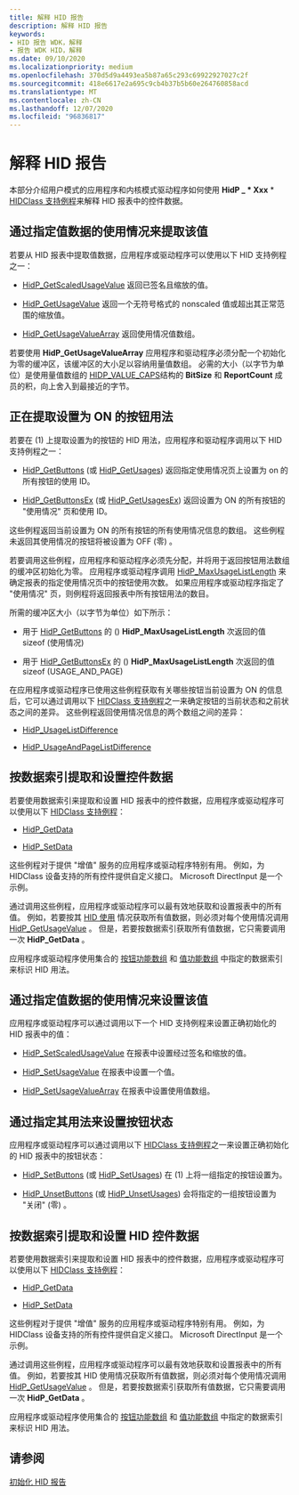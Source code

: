 ```yaml
---
title: 解释 HID 报告
description: 解释 HID 报告
keywords:
- HID 报告 WDK，解释
- 报告 WDK HID，解释
ms.date: 09/10/2020
ms.localizationpriority: medium
ms.openlocfilehash: 370d5d9a4493ea5b87a65c293c69922927027c2f
ms.sourcegitcommit: 418e6617e2a695c9cb4b37b5b60e264760858acd
ms.translationtype: MT
ms.contentlocale: zh-CN
ms.lasthandoff: 12/07/2020
ms.locfileid: "96836817"
---
```

# <a name="interpreting-hid-reports"></a>解释 HID 报告

本部分介绍用户模式的应用程序和内核模式驱动程序如何使用 **HidP \_ * Xxx** *  [HIDClass 支持例程](/windows-hardware/drivers/ddi/index)来解释 HID 报表中的控件数据。

## <a name="extracting-value-data-by-specifying-its-usage"></a>通过指定值数据的使用情况来提取该值

若要从 HID 报表中提取值数据，应用程序或驱动程序可以使用以下 HID 支持例程之一：

- [HidP_GetScaledUsageValue](/windows-hardware/drivers/ddi/hidpi/nf-hidpi-hidp_getscaledusagevalue) 返回已签名且缩放的值。

- [HidP_GetUsageValue](/windows-hardware/drivers/ddi/hidpi/nf-hidpi-hidp_getusagevalue) 返回一个无符号格式的 nonscaled 值或超出其正常范围的缩放值。

- [HidP_GetUsageValueArray](/windows-hardware/drivers/ddi/hidpi/nf-hidpi-hidp_getusagevaluearray) 返回使用情况值数组。

若要使用 **HidP_GetUsageValueArray** 应用程序和驱动程序必须分配一个初始化为零的缓冲区，该缓冲区的大小足以容纳用量值数组。 必需的大小（以字节为单位）是使用量值数组的 [HIDP_VALUE_CAPS](/windows-hardware/drivers/ddi/hidpi/ns-hidpi-_hidp_value_caps)结构的 **BitSize** 和 **ReportCount** 成员的积，向上舍入到最接近的字节。

## <a name="extracting-button-usages-that-are-set-to-on"></a>正在提取设置为 ON 的按钮用法

若要在 (1) 上提取设置为的按钮的 HID 用法，应用程序和驱动程序调用以下 HID 支持例程之一：

- [HidP_GetButtons](./hdpi-h-macros.md) (或 [HidP_GetUsages](/windows-hardware/drivers/ddi/hidpi/nf-hidpi-hidp_getusages)) 返回指定使用情况页上设置为 on 的所有按钮的使用 ID。

- [HidP_GetButtonsEx](./hdpi-h-macros.md#hidp_getbuttonsex) (或 [HidP_GetUsagesEx](/windows-hardware/drivers/ddi/hidpi/nf-hidpi-hidp_getusagesex)) 返回设置为 ON 的所有按钮的 "使用情况" 页和使用 ID。

这些例程返回当前设置为 ON 的所有按钮的所有使用情况信息的数组。 这些例程未返回其使用情况的按钮将被设置为 OFF (零) 。

若要调用这些例程，应用程序和驱动程序必须先分配，并将用于返回按钮用法数组的缓冲区初始化为零。 应用程序或驱动程序调用 [HidP_MaxUsageListLength](/windows-hardware/drivers/ddi/hidpi/nf-hidpi-hidp_maxusagelistlength) 来确定报表的指定使用情况页中的按钮使用次数。 如果应用程序或驱动程序指定了 "使用情况" 页，则例程将返回报表中所有按钮用法的数目。

所需的缓冲区大小（以字节为单位）如下所示：

- 用于 [HidP_GetButtons](./hdpi-h-macros.md) 的 () **HidP_MaxUsageListLength** 次返回的值 sizeof (使用情况) 

- 用于 [HidP_GetButtonsEx](./hdpi-h-macros.md#hidp_getbuttonsex) 的 () **HidP_MaxUsageListLength** 次返回的值 sizeof (USAGE_AND_PAGE) 

在应用程序或驱动程序已使用这些例程获取有关哪些按钮当前设置为 ON 的信息后，它可以通过调用以下 [HIDClass 支持例程](/windows-hardware/drivers/ddi/_hid/#hidclass-support-routines)之一来确定按钮的当前状态和之前状态之间的差异。 这些例程返回使用情况信息的两个数组之间的差异：

- [HidP_UsageListDifference](/windows-hardware/drivers/ddi/hidpi/nf-hidpi-hidp_usagelistdifference)

- [HidP_UsageAndPageListDifference](/windows-hardware/drivers/ddi/hidpi/nf-hidpi-hidp_usageandpagelistdifference)

## <a name="extracting-and-setting-control-data-by-data-indices"></a>按数据索引提取和设置控件数据

若要使用数据索引来提取和设置 HID 报表中的控件数据，应用程序或驱动程序可以使用以下 [HIDClass 支持例程](/windows-hardware/drivers/ddi/_hid/#hidclass-support-routines)：

- [HidP_GetData](/windows-hardware/drivers/ddi/hidpi/nf-hidpi-hidp_getdata)

- [HidP_SetData](/windows-hardware/drivers/ddi/hidpi/nf-hidpi-hidp_setdata)

这些例程对于提供 "增值" 服务的应用程序或驱动程序特别有用。 例如，为 HIDClass 设备支持的所有控件提供自定义接口。 Microsoft DirectInput 是一个示例。

通过调用这些例程，应用程序或驱动程序可以最有效地获取和设置报表中的所有值。 例如，若要按其 [HID 使用](./hid-usages.md) 情况获取所有值数据，则必须对每个使用情况调用 [HidP_GetUsageValue](/windows-hardware/drivers/ddi/hidpi/nf-hidpi-hidp_getusagevalue) 。 但是，若要按数据索引获取所有值数据，它只需要调用一次 **HidP_GetData** 。

应用程序或驱动程序使用集合的 [按钮功能数组](./button-capability-arrays.md) 和 [值功能数组](./value-capability-arrays.md) 中指定的数据索引来标识 HID 用法。

## <a name="setting-value-data-by-specifying-its-usage"></a>通过指定值数据的使用情况来设置该值

应用程序或驱动程序可以通过调用以下一个 HID 支持例程来设置正确初始化的 HID 报表中的值：

- [HidP_SetScaledUsageValue](/windows-hardware/drivers/ddi/hidpi/nf-hidpi-hidp_setscaledusagevalue) 在报表中设置经过签名和缩放的值。

- [HidP_SetUsageValue](/windows-hardware/drivers/ddi/hidpi/nf-hidpi-hidp_setusagevalue) 在报表中设置一个值。

- [HidP_SetUsageValueArray](/windows-hardware/drivers/ddi/hidpi/nf-hidpi-hidp_setusagevaluearray) 在报表中设置使用值数组。

## <a name="setting-button-state-by-specifying-its-usage"></a>通过指定其用法来设置按钮状态

应用程序或驱动程序可以通过调用以下 [HIDClass 支持例程](/windows-hardware/drivers/ddi/_hid/#hidclass-support-routines)之一来设置正确初始化的 HID 报表中的按钮状态：

- [HidP_SetButtons](./hdpi-h-macros.md#hidp_setbuttons) (或 [HidP_SetUsages](/windows-hardware/drivers/ddi/hidpi/nf-hidpi-hidp_setusages)) 在 (1) 上将一组指定的按钮设置为。

- [HidP_UnsetButtons](./hdpi-h-macros.md#hidp_unsetbuttons) (或 [HidP_UnsetUsages](/windows-hardware/drivers/ddi/hidpi/nf-hidpi-hidp_unsetusages)) 会将指定的一组按钮设置为 "关闭" (零) 。

## <a name="extracting-and-setting-hid-control-data-by-data-indices"></a>按数据索引提取和设置 HID 控件数据

若要使用数据索引来提取和设置 HID 报表中的控件数据，应用程序或驱动程序可以使用以下 [HIDClass 支持例程](/windows-hardware/drivers/ddi/_hid/#hidclass-support-routines)：

- [HidP_GetData](/windows-hardware/drivers/ddi/hidpi/nf-hidpi-hidp_getdata)

- [HidP_SetData](/windows-hardware/drivers/ddi/hidpi/nf-hidpi-hidp_setdata)

这些例程对于提供 "增值" 服务的应用程序或驱动程序特别有用。 例如，为 HIDClass 设备支持的所有控件提供自定义接口。 Microsoft DirectInput 是一个示例。

通过调用这些例程，应用程序或驱动程序可以最有效地获取和设置报表中的所有值。 例如，若要按其 HID 使用情况获取所有值数据，则必须对每个使用情况调用 [HidP_GetUsageValue](/windows-hardware/drivers/ddi/hidpi/nf-hidpi-hidp_getusagevalue) 。 但是，若要按数据索引获取所有值数据，它只需要调用一次 **HidP_GetData** 。

应用程序或驱动程序使用集合的 [按钮功能数组](./button-capability-arrays.md) 和 [值功能数组](./value-capability-arrays.md) 中指定的数据索引来标识 HID 用法。

## <a name="see-also"></a>请参阅

[初始化 HID 报告](initializing-hid-reports.md)

